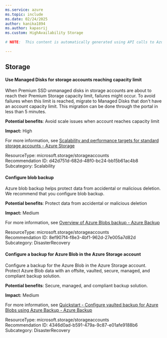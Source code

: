```yaml
---
ms.service: azure
ms.topic: include
ms.date: 02/24/2025
author: kanika1894
ms.author: kapasrij
ms.custom: HighAvailability Storage
  
# NOTE:  This content is automatically generated using API calls to Azure. Any edits made on these files will be overwritten in the next run of the script. 
  
---
```

  
## Storage  
  
<!--d42d751d-682d-48f0-bc24-bb15b61ac4b8_begin-->

#### Use Managed Disks for storage accounts reaching capacity limit  
  
When Premium SSD unmanaged disks in storage accounts are about to reach their Premium Storage capacity limit, failures might occur. To avoid failures when this limit is reached, migrate to Managed Disks that don't have an account capacity limit. This migration can be done through the portal in less than 5 minutes.  
  
**Potential benefits**: Avoid scale issues when account reaches capacity limit  

**Impact:** High
  
For more information, see [Scalability and performance targets for standard storage accounts - Azure Storage ](https://aka.ms/premium_blob_quota)  

ResourceType: microsoft.storage/storageaccounts  
Recommendation ID: d42d751d-682d-48f0-bc24-bb15b61ac4b8  
Subcategory: Scalability

<!--d42d751d-682d-48f0-bc24-bb15b61ac4b8_end-->

<!--8ef907f4-f8e3-4bf1-962d-27e005a7d82d_begin-->

#### Configure blob backup  
  
Azure blob backup helps protect data from accidental or malicious deletion. We recommend that you configure blob backup.  
  
**Potential benefits**: Protect data from accidental or malicious deletion  

**Impact:** Medium
  
For more information, see [Overview of Azure Blobs backup - Azure Backup ](/azure/backup/blob-backup-overview)  

ResourceType: microsoft.storage/storageaccounts  
Recommendation ID: 8ef907f4-f8e3-4bf1-962d-27e005a7d82d  
Subcategory: DisasterRecovery

<!--8ef907f4-f8e3-4bf1-962d-27e005a7d82d_end-->

<!--4346d0ad-b591-479a-9c87-e01afe9188b6_begin-->

#### Configure a backup for Azure Blob in the Azure Storage account  
  
Configure a backup for the Azure Blob in the Azure Storage account. Protect Azure Blob data with an offsite, vaulted, secure, managed, and compliant backup solution.  
  
**Potential benefits**: Secure, managed, and compliant backup solution.  

**Impact:** Medium
  
For more information, see [Quickstart - Configure vaulted backup for Azure Blobs using Azure Backup - Azure Backup ](/azure/backup/blob-backup-configure-quick)  

ResourceType: microsoft.storage/storageaccounts  
Recommendation ID: 4346d0ad-b591-479a-9c87-e01afe9188b6  
Subcategory: DisasterRecovery

<!--4346d0ad-b591-479a-9c87-e01afe9188b6_end-->

<!--articleBody-->
